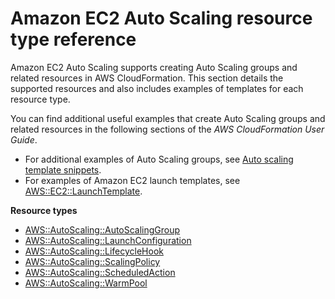 # Amazon EC2 Auto Scaling resource type reference<a name="AWS_AutoScaling"></a>

Amazon EC2 Auto Scaling supports creating Auto Scaling groups and related resources in AWS CloudFormation\. This section details the supported resources and also includes examples of templates for each resource type\.

You can find additional useful examples that create Auto Scaling groups and related resources in the following sections of the *AWS CloudFormation User Guide*\.
+ For additional examples of Auto Scaling groups, see [Auto scaling template snippets](https://docs.aws.amazon.com/AWSCloudFormation/latest/UserGuide/quickref-autoscaling.html)\.
+ For examples of Amazon EC2 launch templates, see [AWS::EC2::LaunchTemplate](https://docs.aws.amazon.com/AWSCloudFormation/latest/UserGuide/aws-resource-ec2-launchtemplate.html)\. 

**Resource types**
+ [AWS::AutoScaling::AutoScalingGroup](aws-properties-as-group.md)
+ [AWS::AutoScaling::LaunchConfiguration](aws-resource-autoscaling-launchconfiguration.md)
+ [AWS::AutoScaling::LifecycleHook](aws-resource-autoscaling-lifecyclehook.md)
+ [AWS::AutoScaling::ScalingPolicy](aws-resource-autoscaling-scalingpolicy.md)
+ [AWS::AutoScaling::ScheduledAction](aws-resource-autoscaling-scheduledaction.md)
+ [AWS::AutoScaling::WarmPool](aws-resource-autoscaling-warmpool.md)